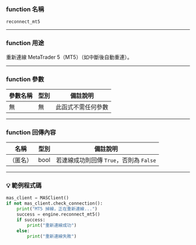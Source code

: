 ### function 名稱

`reconnect_mt5`

---

### function 用途

重新連線 MetaTrader 5（MT5）（如中斷後自動重連）。

---

### function 參數

| 參數名稱 | 型別 | 備註說明     |
|----------|------|--------------|
| 無       | 無   | 此函式不需任何參數 |

---

### function 回傳內容

| 名稱   | 型別 | 備註說明                                |
|--------|------|-------------------------------------------|
|（匿名） | bool | 若連線成功則回傳 `True`，否則為 `False` |

---

### 💡 範例程式碼

```python
mas_client = MASClient()
if not mas_client.check_connection():
    print("MT5 掉線，正在重新連線...")
    success = engine.reconnect_mt5()
    if success:
        print("重新連線成功")
    else:
        print("重新連線失敗")